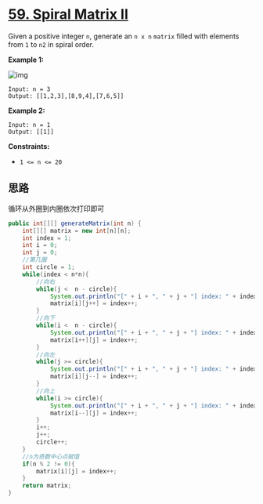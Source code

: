 # [59. Spiral Matrix II](https://leetcode.com/problems/spiral-matrix-ii/)



Given a positive integer `n`, generate an `n x n` `matrix` filled with elements from `1` to `n2` in spiral order.

 

**Example 1:**

![img](https://assets.leetcode.com/uploads/2020/11/13/spiraln.jpg)

```
Input: n = 3
Output: [[1,2,3],[8,9,4],[7,6,5]]
```

**Example 2:**

```
Input: n = 1
Output: [[1]]
```

 

**Constraints:**

- `1 <= n <= 20`

## 思路

循环从外圈到内圈依次打印即可

```java
public int[][] generateMatrix(int n) {
    int[][] matrix = new int[n][n];
    int index = 1;
    int i = 0;
    int j = 0;
    //第几圈
    int circle = 1;
    while(index < n*n){
        //向右
        while(j <  n - circle){
            System.out.println("[" + i + ", " + j + "] index: " + index);
            matrix[i][j++] = index++;
        }
        //向下
        while(i <  n - circle){
            System.out.println("[" + i + ", " + j + "] index: " + index);
            matrix[i++][j] = index++;
        }
        //向左
        while(j >= circle){
            System.out.println("[" + i + ", " + j + "] index: " + index);
            matrix[i][j--] = index++;
        }
        //向上
        while(i >= circle){
            System.out.println("[" + i + ", " + j + "] index: " + index);
            matrix[i--][j] = index++;
        }
        i++;
        j++;
        circle++;
    }
    //n为奇数中心点赋值
    if(n % 2 != 0){
        matrix[i][j] = index++;
    }
    return matrix;
}
```

